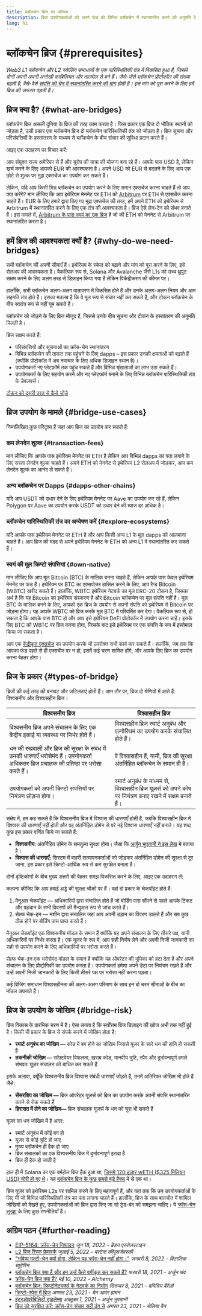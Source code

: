 ```yaml
---
title: ब्लॉकचेन ब्रिज का परिचय
description: ब्रिज उपयोगकर्ताओं को अपने फंड को विभिन्न ब्लॉकचेन में स्थानांतरित करने की अनुमति देते हैं
lang: hi
---
```


# ब्लॉकचेन ब्रिज {#prerequisites}

_Web3 L1 ब्लॉकचेन और L2 स्केलिंग समाधानों के एक पारिस्थितिकी तंत्र में विकसित हुआ है, जिसमे दोनों अपनी अपनी अनोखी काबिलियत और तालमेल से बने हैं। जैसे-जैसे ब्लॉकचेन प्रोटोकॉल की संख्या बढ़ती है, वैसे-वैसे [संपत्ति को चेन में स्थानांतरित करने की मांग](<https://dune.xyz/eliasimos/Bridge-Away-(from-Ethereum)>) होती है। इस मांग को पूरा करने के लिए हमें ब्रिज की जरूरत पड़ती है।_

<Divider />

## ब्रिज क्या है? {#what-are-bridges}

ब्लॉकचेन ब्रिज असली दुनिया के ब्रिज की तरह काम करता है। जिस प्रकार एक ब्रिज दो भौतिक स्थानों को जोड़ता है, उसी प्रकार एक ब्लॉकचेन ब्रिज दो ब्लॉकचेन पारिस्थितिकी तंत्र को जोड़ता है। ब्रिज सूचना और परिसंपत्तियों के हस्तांतरण के माध्यम से ब्लॉकचेन के बीच संचार की सुविधा प्रदान करते हैं।

आइए एक उदाहरण पर विचार करें:

आप संयुक्त राज्य अमेरिका से हैं और यूरोप की यात्रा की योजना बना रहे हैं। आपके पास USD है, लेकिन खर्च करने के लिए आपको EUR की आवश्यकता है। अपने USD को EUR से बदलने के लिए आप एक छोटे से शुल्क पर मुद्रा एक्सचेंज का उपयोग कर सकते हैं।

लेकिन, यदि आप किसी भिन्न ब्लॉकचेन का उपयोग करने के लिए समान एक्सचेंज करना चाहते हैं तो आप क्या करेंगे? मान लीजिए कि आप इथेरियम मेननेट पर ETH को [Arbitrum](https://arbitrum.io/) पर ETH से एक्सचेंज करना चाहते हैं। EUR के लिए हमारे द्वारा किए गए मुद्रा एक्सचेंज की तरह, हमें अपने ETH को इथेरियम से Arbitrum में स्थानांतरित करने के लिए एक तंत्र की आवश्यकता है। ब्रिज ऐसे लेन-देन को संभव बनाते हैं। इस मामले में, [Arbitrum के पास स्वयं का एक ब्रिज](https://bridge.arbitrum.io/) है जो की ETH को मेननेट से Arbitrum पर स्थानांतरित करता है।

## हमें ब्रिज की आवश्यकता क्यों है? {#why-do-we-need-bridges}

सभी ब्लॉकचेन की अपनी सीमाएँ हैं। इथेरियम के स्केल को बढ़ाने और मांग को पूरा करने के लिए, इसे रोलअप की आवश्यकता है। वैकल्पिक रूप से, Solana और Avalanche जैसे L1s को उच्च थ्रूपुट सक्षम करने के लिए अलग तरह से डिज़ाइन किया गया है लेकिन विकेंद्रीकरण की कीमत पर।

हालाँकि, सभी ब्लॉकचेन अलग-अलग वातावरण में विकसित होते हैं और उनके अलग-अलग नियम और आम सहमति तंत्र होते हैं। इसका मतलब है कि वे मूल रूप से संचार नहीं कर सकते हैं, और टोकन ब्लॉकचेन के बीच स्वतंत्र रूप से नहीं घूम सकते हैं।

ब्लॉकचेन को जोड़ने के लिए ब्रिज मौजूद हैं, जिससे उनके बीच सूचना और टोकन के हस्तांतरण की अनुमति मिलती है।

ब्रिज सक्षम करते हैं:

- परिसंपत्तियों और सूचनाओं का क्रॉस-चेन स्थानांतरण
- विभिन्न ब्लॉकचेन की ताकत तक पहुंचने के लिए dapps – इस प्रकार उनकी क्षमताओं को बढ़ाते हैं (क्योंकि प्रोटोकॉल में अब नवाचार के लिए अधिक डिज़ाइन स्थान है)।
- उपयोगकर्ता नए प्लेटफ़ॉर्म तक पहुंच सकते हैं और विभिन्न श्रृंखलाओं का लाभ उठा सकते हैं।
- उपयोगकर्ता के लिए सहयोग करने और नए प्लेटफ़ॉर्म बनाने के लिए विभिन्न ब्लॉकचेन पारिस्थितिकी तंत्र के डेवलपर्स।

[टोकन को दूसरी परत से कैसे जोड़े](/guides/how-to-use-a-bridge/)

<Divider />

## ब्रिज उपयोग के मामले {#bridge-use-cases}

निम्नलिखित कुछ परिदृश्य हैं जहां आप ब्रिज का उपयोग कर सकते हैं:

### कम लेनदेन शुल्क {#transaction-fees}

मान लीजिए कि आपके पास इथेरियम मेननेट पर ETH है लेकिन आप विभिन्न dapps का पता लगाने के लिए सस्ता लेनदेन शुल्क चाहते हैं। अपने ETH को मेननेट से इथेरियम L2 रोलअप में जोड़कर, आप कम लेनदेन शुल्क का आनंद ले सकते हैं।

### अन्य ब्लॉकचेन पर Dapps {#dapps-other-chains}

यदि आप USDT को उधार देने के लिए इथेरियम मेननेट पर Aave का उपयोग कर रहे हैं, लेकिन Polygon पर Aave का उपयोग करके USDT को उधार देने की ब्याज दर अधिक है।

### ब्लॉकचेन पारिस्थितिकी तंत्र का अन्वेषण करें {#explore-ecosystems}

यदि आपके पास इथेरियम मेननेट पर ETH है और आप किसी अन्य L1 के मूल dapps को आज़माना चाहते हैं। आप ब्रिज की मदद से अपने इथेरियम मेननेट के ETH को अन्य L1 में स्थानांतरित कर सकते हैं।

### स्वयं की मूल क्रिप्टो संपत्तियां {#own-native}

मान लीजिए कि आप मूल Bitcoin (BTC) के मालिक बनना चाहते हैं, लेकिन आपके पास केवल इथेरियम मेननेट पर फंड हैं। इथेरियम पर BTC का एक्सपोज़र हासिल करने के लिए, आप रैप्ड Bitcoin (WBTC) खरीद सकते हैं। हालाँकि, WBTC इथेरियम नेटवर्क का मूल ERC-20 टोकन है, जिसका अर्थ है कि यह Bitcoin का इथेरियम संस्करण है और Bitcoin ब्लॉकचेन पर मूल संपत्ति नहीं है। मूल BTC के मालिक बनने के लिए, आपको एक ब्रिज के उपयोग से अपनी संपत्ति को इथेरियम से Bitcoin पर जोड़ना होगा। यह आपके WBTC को ब्रिज करके मूल BTC में परिवर्तित कर देगा। वैकल्पिक रूप से, हो सकता है कि आपके पास BTC हो और आप इसे इथेरियम DeFi प्रोटोकॉल में उपयोग करना चाहें। इसके लिए BTC को WBTC पर ब्रिज करना होगा, जिसके बाद इसे इथेरियम पर एक संपत्ति के रूप में इस्तेमाल किया जा सकता है।

<Alert className="max-w-[55rem] mx-auto">
<AlertEmoji text=":bulb:"/>
<AlertContent>
  आप एक <a href="/get-eth/">केंद्रीकृत एक्सचेंज</a> का उपयोग करके भी उपरोक्त सभी कार्य कर सकते हैं। हालाँकि, जब तक कि आपका फंड पहले से ही एक्सचेंज पर न हो, इसमें कई चरण शामिल होंगे, और आपके लिए ब्रिज का उपयोग करना बेहतर होगा।
</AlertContent>
</Alert>

<Divider />

## ब्रिज के प्रकार {#types-of-bridge}

ब्रिजों की कई तरह की बनावट और जटिलताएं होती हैं। आम तौर पर, ब्रिज दो श्रेणियों में आते हैं: विश्वसनीय और विश्वासहीन ब्रिज।

| विश्वसनीय ब्रिज                                                                                                                          | विश्वासहीन ब्रिज                                                                                             |
| ---------------------------------------------------------------------------------------------------------------------------------------- | ------------------------------------------------------------------------------------------------------------ |
| विश्वसनीय ब्रिज अपने संचालन के लिए एक केंद्रीय इकाई या व्यवस्था पर निर्भर होते हैं।                                                      | विश्वासहीन ब्रिज स्मार्ट अनुबंध और एल्गोरिथम का उपयोग करके संचालित होते हैं।                                 |
| धन की रखवाली और ब्रिज की सुरक्षा के संबंध में उनकी धारणाएँ भरोसेमंद हैं। उपयोगकर्ता अधिकतर ब्रिज प्रचालक की प्रतिष्ठा पर भरोसा करते हैं। | वे विश्वासहीन हैं, यानी, ब्रिज की सुरक्षा अंतर्निहित ब्लॉकचेन के समान ही है।                                 |
| उपयोगकर्ता को अपनी क्रिप्टो संपत्तियों पर नियंत्रण छोड़ना होगा।                                                                          | स्मार्ट अनुबंध के माध्यम से, विश्वासहीन ब्रिज यूज़र्स को अपने कोष पर नियंत्रण बनाए रखने में सक्षम बनाते हैं। |

संक्षेप में, हम कह सकते हैं कि विश्वसनीय ब्रिज में विश्वास की धारणाएँ होती हैं, जबकि विश्वासहीन ब्रिज में विश्वास की धारणाएँ नहीं होती और वह अंतर्निहित डोमेन से परे नई विश्वास धारणाएँ नहीं बनाते। यह शब्द कुछ इस प्रकार वर्णित किये जा सकते हैं:

- **विश्वसनीय**: अंतर्निहित डोमेन के समतुल्य सुरक्षा होना। जैसा कि [अर्जुन भुपतानी ने इस लेख](https://medium.com/connext/the-interoperability-trilemma-657c2cf69f17) में बताया है।
- **विश्वास की धारणाएँ:** सिस्टम में बाहरी सत्यापनकर्ताओं को जोड़कर अंतर्निहित डोमेन की सुरक्षा से दूर जाना, इस प्रकार इसे क्रिप्टो-आर्थिक रूप से कम सुरक्षित बनाता है।

दोनों दृष्टिकोणों के बीच मुख्य अंतरों की बेहतर समझ विकसित करने के लिए, आइए एक उदाहरण लें:

कल्पना कीजिए कि आप हवाई अड्डे की सुरक्षा चौकी पर हैं। वहां दो प्रकार के चेकपॉइंट होते हैं:

1. मैनुअल चेकपॉइंट — अधिकारियों द्वारा संचालित होते हैं जो बोर्डिंग पास सौंपने से पहले आपके टिकट और पहचान के सभी विवरणों की मैन्युअल रूप से जांच करते हैं।
2. सेल्फ चेक-इन — मशीन द्वारा संचालित जहां आप अपनी उड़ान का विवरण डालते हैं और सब कुछ ठीक होने पर बोर्डिंग पास प्राप्त करते हैं।

मैनुअल चेकपॉइंट एक विश्वसनीय मॉडल के समान हैं क्योंकि यह अपने संचालन के लिए तीसरे पक्ष, यानी अधिकारियों पर निर्भर करता है। एक यूज़र के रूप में, आप सही निर्णय लेने और अपनी निजी जानकारी का सही से उपयोग करने के लिए अधिकारियों पर भरोसा करते हैं।

सेल्फ चेक-इन एक भरोसेमंद मॉडल के समान है क्योंकि यह ऑपरेटर की भूमिका को हटा देता है और अपने संचालन के लिए प्रौद्योगिकी का उपयोग करता है। उपयोगकर्ता हमेशा अपने डेटा पर नियंत्रण रखते हैं और उन्हें अपनी निजी जानकारी के लिए किसी तीसरे पक्ष पर भरोसा नहीं करना पड़ता।

कई ब्रिजिंग समाधान विश्वासहीनता की अलग-अलग परिमाण के साथ इन दो चरम सीमाओं के बीच का मॉडल अपनाते हैं।

<Divider />

## ब्रिज के उपयोग के जोखिम {#bridge-risk}

ब्रिज विकास के प्रारंभिक चरण में हैं। ऐसा लगता है कि सर्वोत्तम ब्रिज डिज़ाइन की खोज अभी तक नहीं हुई है। किसी भी प्रकार के ब्रिज से संपर्क करने में जोखिम होता है:

- **स्मार्ट अनुबंध का जोखिम —** कोड में बग होने का जोखिम जिससे यूज़र के सारे धन की हानि हो सकती है
- **तकनीकी जोखिम —** सॉफ़्टवेयर विफलता, खराब कोड, मानवीय त्रुटि, स्पैम और दुर्भावनापूर्ण हमले संभवतः यूज़र संचालन को बाधित कर सकते हैं

इसके अलावा, क्यूँकि विश्वसनीय ब्रिज विश्वास संबंधी धारणाएँ जोड़ते हैं, उनमें अतिरिक्त जोखिम भी होते हैं जैसे:

- **सेंसरशिप का जोखिम —** ब्रिज ऑपरेटर यूज़र्स को ब्रिज का उपयोग करके अपनी संपत्ति स्थानांतरित करने से रोक सकते हैं
- **हिरासत में लेने का जोखिम—** ब्रिज संचालक यूज़र्स के धन को चुरा भी सकते हैं

यूज़र का धन जोखिम में है अगर:

- स्मार्ट अनुबंध में कोई बग हो
- यूज़र से कोई त्रुटि हो जाए
- मुख्य ब्लॉकचेन ही हैक हो जाए
- ब्रिज संचालकों का एक विश्वसनीय ब्रिज में दुर्भावनापूर्ण इरादा है
- ब्रिज ही हैक हो जाती है

हाल ही में Solana का एक वर्महोल ब्रिज हैक हुआ था, [जिसमे 120 हज़ार wETH ($325 मिलियन USD) चोरी हो गए थे](https://rekt.news/wormhole-rekt/)। यह [ब्लॉकचेन ब्रिज के कुछ सबसे बड़े हैक्स](https://rekt.news/leaderboard/) में से एक था।

ब्रिज यूज़र को इथेरियम L2s पर शामिल करने के लिए महत्वपूर्ण हैं, और यहां तक कि उन उपयोगकर्ताओं के लिए भी जो विभिन्न पारिस्थितिकी तंत्र का पता लगाना चाहते हैं। हालाँकि, ब्रिज के साथ बातचीत में शामिल जोखिमों को देखते हुए, उपयोगकर्ताओं को ब्रिज द्वारा किए जा रहे ट्रेड-बंद को समझना चाहिए। ये [क्रॉस-चेन सुरक्षा](https://blog.debridge.finance/10-strategies-for-cross-chain-security-8ed5f5879946) के लिए कुछ रणनीतियाँ हैं।

<Divider />

## अग्रिम पठन {#further-reading}

- [EIP-5164: क्रॉस-चेन निष्पादन](https://ethereum-magicians.org/t/eip-5164-cross-chain-execution/9658) _जून 18, 2022 - ब्रेंडन एस्सेलस्टाइन_
- [L2 ब्रिज रिस्क फ्रेमवर्क](https://gov.l2beat.com/t/l2bridge-risk-framework/31) _जुलाई 5, 2022 - बरटेक कीपूसजेवस्की_
- ["भविष्य मल्टी-चेन क्यों होगा, लेकिन यह क्रॉस-चेन नहीं होगा।"](https://old.reddit.com/r/ethereum/comments/rwojtk/ama_we_are_the_efs_research_team_pt_7_07_january/hrngyk8/) _जनवरी 8, 2022 - विटालिक ब्यूटेरिन_
- [ब्लॉकचेन ब्रिज क्या हैं और हम उन्हें कैसे वर्गीकृत कर सकते हैं?](https://blog.li.finance/what-are-blockchain-bridges-and-how-can-we-classify-them-560dc6ec05fa) _फरवरी 18, 2021 - अर्जुन चंद_
- [क्रॉस-चेन ब्रिज क्या हैं?](https://www.alchemy.com/overviews/cross-chain-bridges) _मई 10, 2022 - Alchemy_
- [ब्लॉकचेन ब्रिज: क्रिप्टोनेटवर्क्स के नेटवर्क का निर्माण](https://medium.com/1kxnetwork/blockchain-bridges-5db6afac44f8) _सितम्बर 8, 2021 - दमित्रिय बैरेंज़ों_
- [क्रिप्टो-स्पेस में ब्रिज](https://medium.com/chainsafe-systems/bridges-in-crypto-space-12e158f5fd1e) _अगस्त 23, 2021 - बेन आदर ह्यमन_
- [इंटरऑपरेबिलिटी ट्राइलेम्मा](https://medium.com/connext/the-interoperability-trilemma-657c2cf69f17) _अक्टूबर 1, 2021 - अर्जुन भुपतानी_
- [ब्रिज को सुरक्षित करें: क्रॉस-चेन संचार सही ढंग से](https://medium.com/dragonfly-research/secure-the-bridge-cross-chain-communication-done-right-part-i-993f76ffed5d) _अगस्त 23, 2021 - सेलिया वैन_
